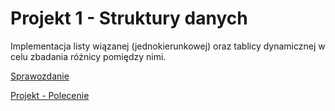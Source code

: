# Projekt 1 - Struktury danych
Implementacja listy wiązanej (jednokierunkowej) oraz tablicy dynamicznej w celu zbadania różnicy pomiędzy nimi.

[Sprawozdanie](https://www.overleaf.com/7376841544jzyyygsjcdcr#164641)

[Projekt - Polecenie](https://kam.pwr.edu.pl/piotr-p-nowakpwr-edu-pl/files//Materia%C5%82y/Struktury%20Danych/Do%20pokazania/Projekt%201.pdf)
